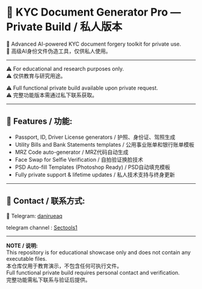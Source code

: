 # 🪪 KYC Document Generator Pro — Private Build / 私人版本

🔐 Advanced AI-powered KYC document forgery toolkit for private use.  
🔐 高级AI身份文件伪造工具，仅供私人使用。

---

⚠️ For educational and research purposes only.  
⚠️ 仅供教育与研究用途。

⚠️ Full functional private build available upon private request.  
⚠️ 完整功能版本需通过私下联系获取。

---

## 🔧 Features / 功能:

- Passport, ID, Driver License generators / 护照、身份证、驾照生成
- Utility Bills and Bank Statements templates / 公用事业账单和银行账单模板
- MRZ Code auto-generator / MRZ代码自动生成
- Face Swap for Selfie Verification / 自拍验证换脸技术
- PSD Auto-fill Templates (Photoshop Ready) / PSD自动填充模板
- Fully private support & lifetime updates / 私人技术支持与终身更新

---

## 💬 Contact / 联系方式:

📩 Telegram: [danirueaq](https://t.me/danirueaq)


telegram channel : [Sectools1](https://t.me/Sectools1)

---

**NOTE / 说明:**  
This repository is for educational showcase only and does not contain any executable files.  
本仓库仅用于教育演示，不包含任何可执行文件。  
Full functional private build requires personal contact and verification.  
完整功能需私下联系与验证后提供。

